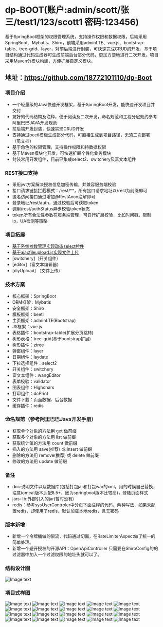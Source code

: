 # dp-BOOT(账户:admin/scott/张三/test1/123/scott1   密码:123456)
基于SpringBoot框架的权限管理系统，支持操作权限和数据权限，后端采用SpringBoot、Mybatis、Shiro，前端采用adminLTE、vue.js、bootstrap-table、tree-grid、layer，对前后端进行封装，可快速完成CRUD的开发，基于项目结构通过代码生成器可生成前端后台部分代码，更加方便地进行二次开发。项目采用Maven分模块构建，方便扩展自定义模块。

## 地址：<A href="https://github.com/18772101110/dp-Boot">https://github.com/18772101110/dp-Boot</A>

### 项目介绍
- 一个轻量级的Java快速开发框架，基于SpringBoot开发，能快速开发项目并交付
- 友好的代码结构及注释，便于阅读及二次开发，命名规范和工程分层规约参考阿里巴巴JAVA开发规范
- 前后端开发封装，快速实现CRUD开发
- 支持通过beetl模板生成部分代码，可直接生成到项目路径，无须二次部署（见文档）
- 基于角色的权限管理，支持操作权限和持数据权限
- 基于Maven模块化开发，可快速扩展个性化业务模块
- 封装常用开发组件，目前已集成select2、switchery及富文本组件
### REST接口支持
- 采用jwt方案解决授权信息加密传输，并兼容服务端校验
- 接口请求链接拦截模式：/rest/**，所有接口请求地址以/rest为前缀即可
- 匿名访问接口通过增加@RestAnon注解即可
- 登录地址/rest/auth，通过校验后可获取token
- 调用/rest/authStatus异步校验token状态
- token所有合法性参数在服务端管理，可自行扩展校验，比如时间戳，限制ip，UA检测等策略
### 项目拓展
- [基于系统参数管理实现动态select控件](下拉选择组件)
- [基于ajaxfileupload.js实现文件上传](https://my.oschina.net/Mr.薛/blog/1615214)
- [switchery]（开关组件）
- [editor]（富文本编辑器）
- [diyUpload] （文件上传）
### 技术方案
- 核心框架：SpringBoot
- ORM框架：Mybatis
- 安全框架：Shiro
- 模板框架：beetl
- 主页框架：adminLTE(Bootstrap)
- JS框架：vue.js
- 表格插件：bootstrap-table(扩展分页跳转)
- 树形表格：tree-grid(基于bootstrap扩展)
- 树形插件：ztree
- 弹窗组件：layer
- 日期组件：laydate
- 下拉选择组件：select2
- 开关组件：switchery
- 富文本组件：wangEditor
- 表单校验：validator
- 图表组件：Highchars
- 打印组件：doPrint
- 文件下载：页面数据、后台数据
- 缓存插件：redis

### 命名规范（参考阿里巴巴Java开发手册）
-  获取单个对象的方法用 get 做前缀
-  获取多个对象的方法用 list 做前缀
-  获取统计值的方法用 count 做前缀
-  插入的方法用 save(推荐) 或 insert 做前缀
-  删除的方法用 remove(推荐) 或 delete 做前缀
-  修改的方法用 update 做前缀

### 备注
- doc:说明文件以及数据库(包括打包jar和打包war的xml，用的时候自己替换，注意tomcat版本适配8.5+，因为springboot版本比较高)，登陆页面样式
- jars-lib:外部引入的jar(暂时没有)
- redis：参考sysUserControler中分页下面注释的代码，两种写法，如果未配置redis，却使用了redis，默认加载本地redis，且无密码

### 版本新增
 - 新增一个令牌桶做的限流，代码通过切面，在RateLimiterAspect做了统一的简单处理。
 - 新增一个避开授权的开源API：OpenApiController   只需要在ShiroConfig的的过滤器中加入一个过滤权限的地址头就可以了。

### 结构设计图
![Image text](https://github.com/18772101110/dp-Boot/blob/master/src/main/webapp/static/upload/file/SpringBootFream.jpg)

### 项目式样图
![Image text](https://github.com/18772101110/dp-Boot/blob/master/src/main/webapp/static/upload/file/chart1.png)
![Image text](https://github.com/18772101110/dp-Boot/blob/master/src/main/webapp/static/upload/file/chart2.png)
![Image text](https://github.com/18772101110/dp-Boot/blob/master/src/main/webapp/static/upload/file/chart3.png)
![Image text](https://github.com/18772101110/dp-Boot/blob/master/src/main/webapp/static/upload/file/chart4.png)
![Image text](https://github.com/18772101110/dp-Boot/blob/master/src/main/webapp/static/upload/file/chart5.png)
![Image text](https://github.com/18772101110/dp-Boot/blob/master/src/main/webapp/static/upload/file/m1.png)
![Image text](https://github.com/18772101110/dp-Boot/blob/master/src/main/webapp/static/upload/file/m2.png)
![Image text](https://github.com/18772101110/dp-Boot/blob/master/src/main/webapp/static/upload/file/m3.png)
![Image text](https://github.com/18772101110/dp-Boot/blob/master/src/main/webapp/static/upload/file/b1.png)
![Image text](https://github.com/18772101110/dp-Boot/blob/master/src/main/webapp/static/upload/file/b2.png)
![Image text](https://github.com/18772101110/dp-Boot/blob/master/src/main/webapp/static/upload/file/b3.png)
![Image text](https://github.com/18772101110/dp-Boot/blob/master/src/main/webapp/static/upload/file/b4.png)
![Image text](https://github.com/18772101110/dp-Boot/blob/master/src/main/webapp/static/upload/file/b5.png)
![Image text](https://github.com/18772101110/dp-Boot/blob/master/src/main/webapp/static/upload/file/b6.png)
![Image text](https://github.com/18772101110/dp-Boot/blob/master/src/main/webapp/static/upload/file/b7.png)
![Image text](https://github.com/18772101110/dp-Boot/blob/master/src/main/webapp/static/upload/file/b8.png)
![Image text](https://github.com/18772101110/dp-Boot/blob/master/src/main/webapp/static/upload/file/b9.png)
![Image text](https://github.com/18772101110/dp-Boot/blob/master/src/main/webapp/static/upload/file/b10.png)
![Image text](https://github.com/18772101110/dp-Boot/blob/master/src/main/webapp/static/upload/file/b11.png)
![Image text](https://github.com/18772101110/dp-Boot/blob/master/src/main/webapp/static/upload/file/print.png)